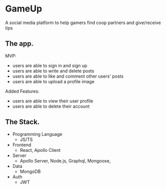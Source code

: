 # GameUp
A social media platform to help gamers find coop partners and give/receive tips

## The app.

MVP:
- users are able to sign in and sign up
- users are able to write and delete posts
- users are able to like and comment other users' posts
- users are able to upload a profile image

Added Features:
- users are able to view their user profile
- users are able to delete their account


## The Stack.

* Programming Language
    * JS/TS
* Frontend
    * React, Apollo Client
* Server
    * Apollo Server, Node.js, Graphql, Mongoose, 
* Data
    * MongoDB
* Auth
    * JWT


<!-- ## Get Started

Upcoming [Queries & Mutations Gists](https://) -->

